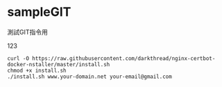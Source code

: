 # sampleGIT

測試GIT指令用

123

```shell
curl -O https://raw.githubusercontent.com/darkthread/nginx-certbot-docker-nstaller/master/install.sh
chmod +x install.sh
./install.sh www.your-domain.net your-email@gmail.com
```
